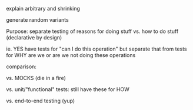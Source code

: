 
explain arbitrary and shrinking

generate random variants

Purpose: separate testing of reasons for doing stuff vs. how to do stuff
(declarative by design)

ie. YES have tests for "can I do this operation"
but separate that from tests for WHY are we or are we not doing these operations


comparison:

vs. MOCKS (die in a fire)

vs. unit/"functional" tests: still have these for HOW

vs. end-to-end testing (yup)
